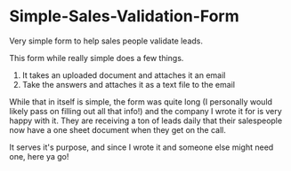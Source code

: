 # Simple-Sales-Validation-Form
Very simple form to help sales people validate leads. 

This form while really simple does a few things. 

1. It takes an uploaded document and attaches it an email
2. Take the answers and attaches it as a text file to the email

While that in itself is simple, the form was quite long (I personally would likely pass on filling out all that info!) and the company I wrote it for is very happy with it. They are receiving a ton of leads daily that their salespeople now have a one sheet document when they get on the call. 

It serves it's purpose, and since I wrote it and someone else might need one, here ya go!
